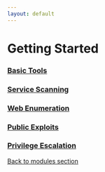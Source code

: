 ```yaml
---
layout: default
---
```

# Getting Started

### [Basic Tools](GettingStarted/BasicTools.md)
### [Service Scanning](GettingStarted/ServiceScanning.md)
### [Web Enumeration](GettingStarted/WebEnumeration.md)
### [Public Exploits](GettingStarted/PublicExploits.md)
### [Privilege Escalation](GettingStarted/PrivilegeEscalation.md)




[Back to modules section](./HTBAcademy.md)
